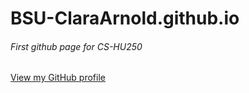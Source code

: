 # **BSU-ClaraArnold.github.io**
###### First github page for CS-HU250
[View my GitHub profile](https://github.com/claraarnold)
